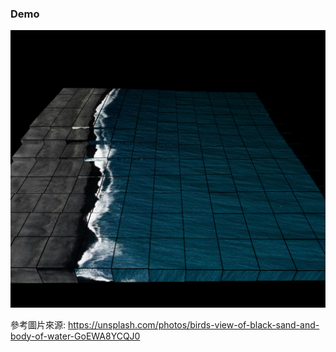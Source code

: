 ### Demo
![alt text](demo.png)



參考圖片來源:
https://unsplash.com/photos/birds-view-of-black-sand-and-body-of-water-GoEWA8YCQJ0